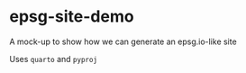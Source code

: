 # epsg-site-demo
A mock-up to show how we can generate an epsg.io-like site

Uses `quarto` and `pyproj`

